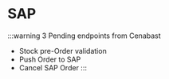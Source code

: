 # SAP


:::warning
3 Pending endpoints from Cenabast
- Stock pre-Order validation
- Push Order to SAP
- Cancel SAP Order
:::